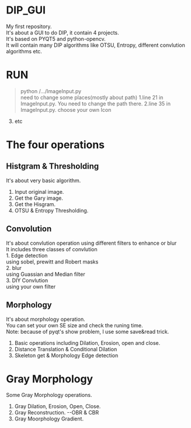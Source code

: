 # DIP_GUI
My first repository.  
It's about a GUI to do DIP, it contain 4 projects.  
It's based on PYQT5 and python-opencv.  
It will contain many DIP algorithms like OTSU, Entropy, different convlution algorithms etc.

# RUN
  > python /.../ImageInput.py  
  need to change some places(mostly about path)
   1.line 21 in ImageInput.py. 
     You need to change the path there.
   2.line 35 in ImageInput.py.
     choose your own Icon  
   3. etc

# The four operations
## Histgram & Thresholding  
It's about very basic algorithm.  
1. Input original image.  
2. Get the Gary image.  
3. Get the Hisgram.  
4. OTSU & Entropy Thresholding.  

## Convolution   
It's about convlution operation using different filters to enhance or blur  
It includes three classes of convlution  
    1. Edge detection  
        using sobel, prewitt and Robert masks  
    2. blur  
        using Guassian and Median filter  
    3. DIY Convlution  
        using your own filter  

## Morphology  
It's about morphology operation.  
You can set your own SE size and check the runing time.    
Note: because of pyqt's show problem, I use some save&read trick.  
1. Basic operations including Dilation, Erosion, open and close.  
2. Distance Translation & Conditional Dilation  
3. Skeleton get & Morphology Edge detection  

# Gray Morphology  
Some Gray Morphology operations.  
1. Gray Dilation, Erosion, Open, Close.  
2. Gray Reconstruction. --OBR & CBR  
3. Gray Moorphology Gradient.  






